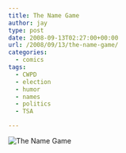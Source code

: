 ```yaml
---
title: The Name Game
author: jay
type: post
date: 2008-09-13T02:27:00+00:00
url: /2008/09/13/the-name-game/
categories:
  - comics
tags:
  - CWPD
  - election
  - humor
  - names
  - politics
  - TSA

---
```

![The Name Game][1]

 [1]: https://cdn.rambleon.org/migrate/2008/09/namegame.jpg
